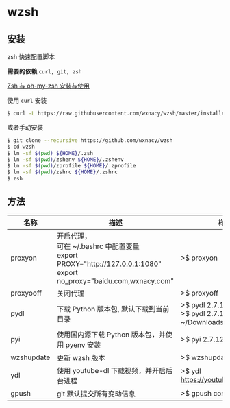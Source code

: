 # wzsh

## 安装
zsh 快速配置脚本

**需要的依赖** `curl, git, zsh`

[Zsh 与 oh-my-zsh 安装与使用](https://wxnacy.com/2017/08/16/shell-2017-08-16-zsh-install/)

使用 `curl` 安装

```bash
$ curl -L https://raw.githubusercontent.com/wxnacy/wzsh/master/installer.sh | bash
```

或者手动安装

```bash
$ git clone --recursive https://github.com/wxnacy/wzsh
$ cd wzsh
$ ln -sf $(pwd) ${HOME}/.zsh
$ ln -sf $(pwd)/zshenv ${HOME}/.zshenv
$ ln -sf $(pwd)/zprofile ${HOME}/.zprofile
$ ln -sf $(pwd)/zshrc ${HOME}/.zshrc
$ zsh
```

## 方法

名称 | 描述 | 样例
-----|------|-----
proxyon | 开启代理，<br/>可在 ~/.bashrc 中配置变量 <br/>export PROXY="http://127.0.0.1:1080" <br/>export no_proxy="baidu.com,wxnacy.com" | >$ proxyon
proxyooff | 关闭代理 | >$ proxyoff
pydl | 下载 Python 版本包, 默认下载到当前目录 | >$ pydl 2.7.12 <br/>>$ pydl 2.7.12 ~/Downloads
pyi  | 使用国内源下载 Python 版本包，并使用 pyenv 安装 | >$ pyi 2.7.12
wzshupdate | 更新 wzsh 版本 | >$ wzshupdate
ydl | 使用 youtube-dl 下载视频，并开启后台进程 | >$ ydl https://youtube.com/v/xxxx
gpush | git 默认提交所有变动信息 | >$ gpush commit msg
